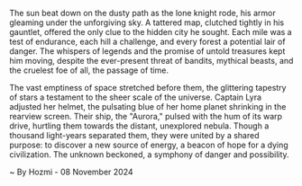 
The sun beat down on the dusty path as the lone knight rode, his armor gleaming under the unforgiving sky.  A tattered map, clutched tightly in his gauntlet, offered the only clue to the hidden city he sought.  Each mile was a test of endurance, each hill a challenge, and every forest a potential lair of danger.  The whispers of legends and the promise of untold treasures kept him moving, despite the ever-present threat of bandits, mythical beasts, and the cruelest foe of all, the passage of time.  

The vast emptiness of space stretched before them, the glittering tapestry of stars a testament to the sheer scale of the universe.  Captain Lyra adjusted her helmet, the pulsating blue of her home planet shrinking in the rearview screen.  Their ship, the "Aurora," pulsed with the hum of its warp drive, hurtling them towards the distant, unexplored nebula.  Though a thousand light-years separated them, they were united by a shared purpose: to discover a new source of energy, a beacon of hope for a dying civilization.  The unknown beckoned, a symphony of danger and possibility. 

~ By Hozmi - 08 November 2024
